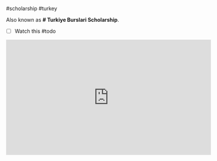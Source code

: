#scholarship #turkey

Also known as **# Turkiye Burslari Scholarship**.

- [ ] Watch this #todo 
<iframe width="560" height="315" src="https://www.youtube.com/embed/Aa3ErNum14Q?si=1stixkMGofpBhJ1E" title="YouTube video player" frameborder="0" allow="accelerometer; autoplay; clipboard-write; encrypted-media; gyroscope; picture-in-picture; web-share" referrerpolicy="strict-origin-when-cross-origin" allowfullscreen></iframe>
